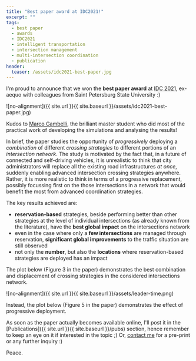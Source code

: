 ```yaml
---
title: "Best paper award at IDC2021!"
excerpt: ""
tags:
  - best paper
  - awards
  - IDC2021
  - intelligent transportation
  - intersection management
  - multi-intersection coordination
  - publication
header:
  teaser: /assets/idc2021-best-paper.jpg
---
```


I'm proud to announce that we won the **best paper award** at [IDC 2021](http://www.idc2021.unirc.it), ex-aequo with colleagues from Saint Petersburg State University :)

![no-alignment]({{ site.url }}{{ site.baseurl }}/assets/idc2021-best-paper.jpg)

Kudos to [Marco Gambelli](https://www.linkedin.com/in/marco-gambelli-a7690020b), the brilliant master student who did most of the practical work of developing the simulations and analysing the results!

In brief, the paper studies the opportunity of *progressively* deploying a *combination* of different *crossing strategies* to different portions of an *intersection network*.
The study is motivated by the fact that, in a future of connected and self-driving vehicles, it is unrealistic to think that city administrators will replace all the existing road infrastructures *at once*, suddenly enabling advanced intersection crossing strategies anywhere.
Rather, it is more realistic to think in terms of a progressive replacement, possibly focussing first on the those intersections in a network that would benefit the most from advanced coordination strategies.

The key results achieved are:
  - **reservation-based** strategies, beside performing better than other strategies at the level of individual intersections (as already known from the literature), have the **best global impact** on the intersections network
  - even in the case where only a **few intersections** are managed through reservation, **significant global improvements** to the traffic situation are still observed
  - not only the **number**, but also the **locations** where reservation-based strategies are deployed has an impact

The plot below (Figure 3 in the paper) demonstrates the best combination and displacement of crossing strategies in the considered intersections network.

![no-alignment]({{ site.url }}{{ site.baseurl }}/assets/leader-time.png)

Instead, the plot below (Figure 5 in the paper) demonstrates the effect of progressive deployment.

As soon as the paper actually becomes available online, I'll post it in the [Publications]({{ site.url }}{{ site.baseurl }}/pubs) section, hence remember to keep an eye on it if interested in the topic ;)
Or, [contact me](mailto:stefano.mariani@unimore.it) for a pre-print or any further inquiry :)

Peace.
